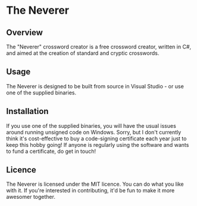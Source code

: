 # The Neverer
## Overview
The "Neverer" crossword creator is a free crossword creator, written in C#, and aimed at the creation of standard and cryptic crosswords.

## Usage
The Neverer is designed to be built from source in Visual Studio - or use one of the supplied binaries.

## Installation
If you use one of the supplied binaries, you will have the usual issues around running unsigned code on Windows. Sorry, but I don't currently think it's cost-effective to buy a code-signing certificate each year just to keep this hobby going! If anyone is regularly using the software and wants to fund a certificate, do get in touch!

## Licence
The Neverer is licensed under the MIT licence. You can do what you like with it. If you're interested in contributing, it'd be fun to make it more awesomer together.
